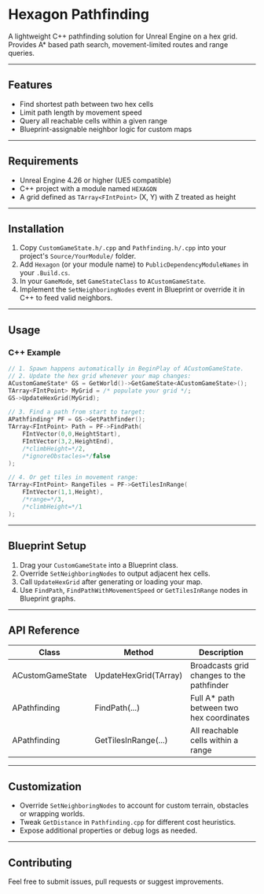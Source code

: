 # Hexagon Pathfinding

A lightweight C++ pathfinding solution for Unreal Engine on a hex grid.  
Provides A* based path search, movement-limited routes and range queries.  

---

## Features

- Find shortest path between two hex cells  
- Limit path length by movement speed  
- Query all reachable cells within a given range  
- Blueprint-assignable neighbor logic for custom maps  

---

## Requirements

- Unreal Engine 4.26 or higher (UE5 compatible)  
- C++ project with a module named `HEXAGON`  
- A grid defined as `TArray<FIntPoint>` (X, Y) with Z treated as height  

---

## Installation

1. Copy `CustomGameState.h/.cpp` and `Pathfinding.h/.cpp` into your project's `Source/YourModule/` folder.  
2. Add `Hexagon` (or your module name) to `PublicDependencyModuleNames` in your `.Build.cs`.  
3. In your `GameMode`, set `GameStateClass` to `ACustomGameState`.  
4. Implement the `SetNeighboringNodes` event in Blueprint or override it in C++ to feed valid neighbors.  

---

## Usage

### C++ Example

```cpp
// 1. Spawn happens automatically in BeginPlay of ACustomGameState.
// 2. Update the hex grid whenever your map changes:
ACustomGameState* GS = GetWorld()->GetGameState<ACustomGameState>();
TArray<FIntPoint> MyGrid = /* populate your grid */;
GS->UpdateHexGrid(MyGrid);

// 3. Find a path from start to target:
APathfinding* PF = GS->GetPathfinder();
TArray<FIntPoint> Path = PF->FindPath(
    FIntVector(0,0,HeightStart),
    FIntVector(3,2,HeightEnd),
    /*climbHeight=*/2,
    /*ignoreObstacles=*/false
);

// 4. Or get tiles in movement range:
TArray<FIntPoint> RangeTiles = PF->GetTilesInRange(
    FIntVector(1,1,Height),
    /*range=*/3,
    /*climbHeight=*/1
);
```

---

## Blueprint Setup

1. Drag your `CustomGameState` into a Blueprint class.
2. Override `SetNeighboringNodes` to output adjacent hex cells.
3. Call `UpdateHexGrid` after generating or loading your map.
4. Use `FindPath`, `FindPathWithMovementSpeed` or `GetTilesInRange` nodes in Blueprint graphs.

---

## API Reference

| Class            | Method                                 | Description                                |
|------------------|----------------------------------------|--------------------------------------------|
| ACustomGameState | UpdateHexGrid(TArray<FIntPoint>)       | Broadcasts grid changes to the pathfinder  |
| APathfinding     | FindPath(...)                          | Full A* path between two hex coordinates   |
| APathfinding     | GetTilesInRange(...)                   | All reachable cells within a range         |

---

## Customization

- Override `SetNeighboringNodes` to account for custom terrain, obstacles or wrapping worlds.
- Tweak `GetDistance` in `Pathfinding.cpp` for different cost heuristics.
- Expose additional properties or debug logs as needed.

---

## Contributing

Feel free to submit issues, pull requests or suggest improvements.
